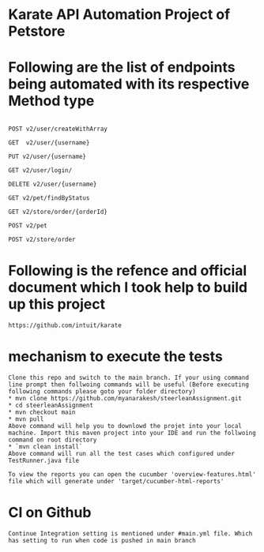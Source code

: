 
# Karate API Automation Project of Petstore


# Following are the list of endpoints being automated with its respective Method type

~~~~

POST v2/user/createWithArray

GET  v2/user/{username}    
   
PUT v2/user/{username}

GET v2/user/login/

DELETE v2/user/{username}

GET v2/pet/findByStatus

GET v2/store/order/{orderId}

POST v2/pet

POST v2/store/order
~~~~

 # Following is the refence and official document which I took help to build up this project
~~~~
https://github.com/intuit/karate
~~~~

# mechanism to execute the tests  
  ~~~~
  Clone this repo and switch to the main branch. If your using command line prompt then follwoing commands will be useful (Before executing following commands please goto your folder directory)
  * mvn clone https://github.com/myanarakesh/steerleanAssignment.git
  * cd steerleanAssignment
  * mvn checkout main
  * mvn pull
  Above command will help you to downlowd the projet into your local machine. Import this maven project into your IDE and run the follwoing command on root directory
  * `mvn clean install`
  Above command will run all the test cases which configured under TestRunner.java file
  
  To view the reports you can open the cucumber 'overview-features.html' file which will generate under 'target/cucumber-html-reports'

  ~~~~
  
# CI on Github

   ~~~~
   Continue Integration setting is mentioned under #main.yml file. Which has setting to run when code is pushed in main branch
   ~~~~
